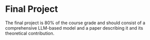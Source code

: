 # Final Project

The final project is 80% of the course grade and should consist of a comprehensive LLM-based model and a paper describing it and its theoretical contribution.